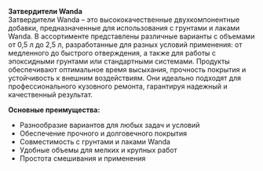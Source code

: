 **Затвердители Wanda**  
Затвердители Wanda – это высококачественные двухкомпонентные добавки, предназначенные для использования с грунтами и лаками Wanda. В ассортименте представлены различные варианты с объемами от 0,5 л до 2,5 л, разработанные для разных условий применения: от медленного до быстрого отверждения, а также для работы с эпоксидными грунтами или стандартными системами. Продукты обеспечивают оптимальное время высыхания, прочность покрытия и устойчивость к внешним воздействиям. Они идеально подходят для профессионального кузовного ремонта, гарантируя надежный и качественный результат.

**Основные преимущества:**
- Разнообразие вариантов для любых задач и условий
- Обеспечение прочного и долговечного покрытия
- Совместимость с грунтами и лаками Wanda
- Удобные объемы для мелких и крупных работ
- Простота смешивания и применения

